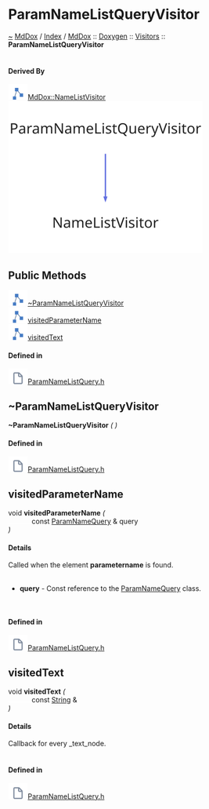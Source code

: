 <a id="paramnamelistqueryvisitor"></a>
<h1>ParamNameListQueryVisitor</h1>
<a id="classMdDox_1_1Doxygen_1_1Visitors_1_1ParamNameListQueryVisitor"></a>
<a href="https://github.com/CharlesCarley/MdDox">~</a>
<a href="indexpage.md#mddox">MdDox</a>
<span class="inline-text">/</span>
<a href="index.md#index">Index</a>
<span class="inline-text">/</span>
<a href="namespaceMdDox.md#mddox">MdDox</a>
<span class="inline-text">::</span>
<a href="namespaceMdDox_1_1Doxygen.md#doxygen">Doxygen</a>
<span class="inline-text">::</span>
<a href="namespaceMdDox_1_1Doxygen_1_1Visitors.md#visitors">Visitors</a>
<span class="inline-text">::</span>
<span class="bold-text"><b>ParamNameListQueryVisitor</b></span>
<br/>
<br/>
<a id="derived-by"></a>
<h4>Derived By</h4>
<div class="icon-link">
<img src="../images/class.svg"/><a href="classMdDox_1_1NameListVisitor.md#mddoxnamelistvisitor">MdDox::NameListVisitor</a>
</div>
<img src="../images/dot/internal-diagram-88.dot.svg"/><br/>
<a id="public-methods"></a>
<h2>Public Methods</h2>
<span class="icon-list-item"><a href="#~paramnamelistqueryvisitor" class="icon-list-item"><img src="../images/class.svg" class="icon-list-item"/><span class="icon-list-item">~ParamNameListQueryVisitor</span>
</a>
</span>
<br/>
<span class="icon-list-item"><a href="#visitedparametername" class="icon-list-item"><img src="../images/class.svg" class="icon-list-item"/><span class="icon-list-item">visitedParameterName</span>
</a>
</span>
<br/>
<span class="icon-list-item"><a href="#visitedtext" class="icon-list-item"><img src="../images/class.svg" class="icon-list-item"/><span class="icon-list-item">visitedText</span>
</a>
</span>
<br/>
<a id="defined-in"></a>
<h4>Defined in</h4>
<span class="icon-list-item"><a href="https://github.com/CharlesCarley/MdDox/blob/master/Tools/Doxygen/ParamNameListQuery.h#L31" class="icon-list-item"><img src="../images/file.svg" class="icon-list-item"/><span class="icon-list-item">ParamNameListQuery.h</span>
</a>
</span>
<a id="~paramnamelistqueryvisitor"></a>
<h2>~ParamNameListQueryVisitor</h2>
<span class="bold-text"><b>~ParamNameListQueryVisitor</b></span>
<span class="italic-text"><i>(</i></span>
<span class="italic-text"><i>)</i></span>
<a id="defined-in"></a>
<h4>Defined in</h4>
<span class="icon-list-item"><a href="https://github.com/CharlesCarley/MdDox/blob/master/Tools/Doxygen/ParamNameListQuery.h#L33" class="icon-list-item"><img src="../images/file.svg" class="icon-list-item"/><span class="icon-list-item">ParamNameListQuery.h</span>
</a>
</span>
<br/>
<a id="visitedparametername"></a>
<h2>visitedParameterName</h2>
<span class="inline-text">void</span>
<span class="bold-text"><b>visitedParameterName</b></span>
<span class="italic-text"><i>(</i></span>
<div class="paragraph">
<span class="paragraph"><img src="../images/horSpace24px.svg"/><span class="inline-text">const </span>
<a href="classMdDox_1_1Doxygen_1_1ParamNameQuery.md#paramnamequery">ParamNameQuery</a>
<span class="inline-text"> &amp;</span>
<span class="inline-text">query</span>
</span>
</div>
<span class="italic-text"><i>)</i></span>
<a id="details"></a>
<h4>Details</h4>
<span class="inline-text">Called when the element </span>
<span class="bold-text"><b>parametername</b></span>
<span class="inline-text"> is found. </span>
<br/>
<br/>
<ul>
<li><span class="bold-text"><b>query</b></span>
<span class="inline-text"> - </span>
<span class="inline-text">Const reference to the </span>
<a href="classMdDox_1_1Doxygen_1_1ParamNameQuery.md#paramnamequery">ParamNameQuery</a>
<span class="inline-text"> class. </span>
</li>
</ul>
<br/>
<a id="defined-in"></a>
<h4>Defined in</h4>
<span class="icon-list-item"><a href="https://github.com/CharlesCarley/MdDox/blob/master/Tools/Doxygen/ParamNameListQuery.h#L43" class="icon-list-item"><img src="../images/file.svg" class="icon-list-item"/><span class="icon-list-item">ParamNameListQuery.h</span>
</a>
</span>
<br/>
<a id="visitedtext"></a>
<h2>visitedText</h2>
<span class="inline-text">void</span>
<span class="bold-text"><b>visitedText</b></span>
<span class="italic-text"><i>(</i></span>
<div class="paragraph">
<span class="paragraph"><img src="../images/horSpace24px.svg"/><span class="inline-text">const </span>
<a href="namespaceMdDox.md#string">String</a>
<span class="inline-text"> &amp;</span>
</span>
</div>
<span class="italic-text"><i>)</i></span>
<a id="details"></a>
<h4>Details</h4>
<span class="inline-text">Callback for every _text_node. </span>
<br/>
<br/>
<a id="defined-in"></a>
<h4>Defined in</h4>
<span class="icon-list-item"><a href="https://github.com/CharlesCarley/MdDox/blob/master/Tools/Doxygen/ParamNameListQuery.h#L38" class="icon-list-item"><img src="../images/file.svg" class="icon-list-item"/><span class="icon-list-item">ParamNameListQuery.h</span>
</a>
</span>
<br/>
</div>
</div>
</body>
</html>
